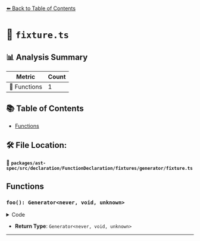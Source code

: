 [⬅️ Back to Table of Contents](../../../../../../../index.md)

# 📄 `fixture.ts`

## 📊 Analysis Summary

| Metric | Count |
|--------|-------|
| 🔧 Functions | 1 |

## 📚 Table of Contents

- [Functions](#functions)

## 🛠️ File Location:
📂 **`packages/ast-spec/src/declaration/FunctionDeclaration/fixtures/generator/fixture.ts`**

## Functions

### `foo(): Generator<never, void, unknown>`

<details><summary>Code</summary>

```ts
function* foo() {}
```
</details>

- **Return Type**: `Generator<never, void, unknown>`

---